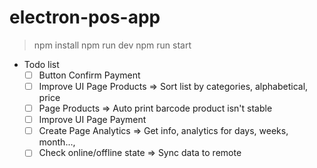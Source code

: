 # electron-pos-app

> npm install
> npm run dev
> npm run start

- Todo list
  - [ ] Button Confirm Payment
  - [ ] Improve UI Page Products => Sort list by categories, alphabetical, price
  - [ ] Page Products => Auto print barcode product isn't stable
  - [ ] Improve UI Page Payment
  - [ ] Create Page Analytics => Get info, analytics for days, weeks, month..., 
  - [ ] Check online/offline state => Sync data to remote
